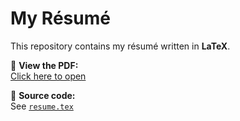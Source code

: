 # My Résumé

This repository contains my résumé written in **LaTeX**.

📄 **View the PDF:**  
[Click here to open](https://SShuddho.github.io/resume/resume.pdf)

🧠 **Source code:**  
See [`resume.tex`](resume.tex)
